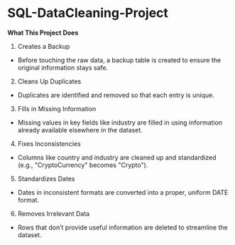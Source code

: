 # SQL-DataCleaning-Project
**What This Project Does**
1. Creates a Backup
  - Before touching the raw data, a backup table is created to ensure the original information stays safe.
  
2. Cleans Up Duplicates
  - Duplicates are identified and removed so that each entry is unique.

3. Fills in Missing Information
  - Missing values in key fields like industry are filled in using information already available elsewhere in the dataset.
  
4. Fixes Inconsistencies
  - Columns like country and industry are cleaned up and standardized (e.g., "CryptoCurrency" becomes "Crypto").
  
5. Standardizes Dates
  - Dates in inconsistent formats are converted into a proper, uniform DATE format.

6. Removes Irrelevant Data
  - Rows that don’t provide useful information are deleted to streamline the dataset.
